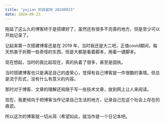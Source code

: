 ```yaml
---
title: "yujian 的自留地 20240923"
date: 2024-09-23
---
```


拖延了这么久的博客终于是搭建好了，虽然还有很多不完善的地方，但是至少可以开始记录了。

记起来第一次搭建博客还是在 2019 年，当时我还是大二吧，正值covid期间，每天热衷于折腾一些奇怪的东西，但是大都是看着脚本，用着一键脚本。

现在想起，当时的我比起现在，真的执着了很多，甚至是固执。

当时搭建博客也只是满足自己的虚荣心，觉得有自己博客是一件很酷的事情。但总是流于形式，没有什么有意义的内容。

那时对于博客、文章的理解还局限于写一些技术文章，放到网上让人来阅读。

现在，我更倾向于把博客当作记录自己生活的地方，记录自己在这个社会上存在的痕迹。

所以这次的博客就一切从简（希望如此，就当作是一个日记本吧。
